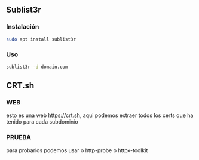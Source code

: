 


## Sublist3r


### Instalación

```bash
sudo apt install sublist3r
```


### Uso

```bash
sublist3r -d domain.com
```



## CRT.sh

### WEB

esto es una web https://crt.sh, aqui podemos extraer todos los certs que ha tenido para cada subdominio



### PRUEBA

para probarlos podemos usar o http-probe o httpx-toolkit